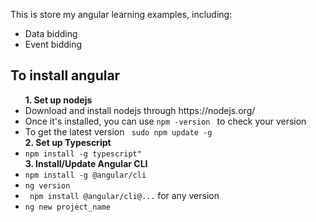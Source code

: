 This is store my angular learning examples, including:
<ul>
  <li>Data bidding</li>
  <li>Event bidding</li>
</ul>

<h2>To install angular</h2>
<ul>
  <b> 1. Set up nodejs</b>
  <li>Download and install nodejs through https://nodejs.org/</li>
  <li>Once it's installed, you can use <code>npm -version </code> to check your version</li>
  <li>To get the latest version <code> sudo npm update -g</code> </li>
  <b> 2. Set up Typescript</b>
  <li><code>npm install -g typescript" </code></li>
  <b> 3. Install/Update Angular CLI</b>
  <li><code>npm install -g @angular/cli </code></li>
  <li> <code>ng version</code></li>
  <li> <code> npm install @angular/cli@...</code> for any version</li>
  <li><code>ng new project_name </code></li>
</ul>

  
